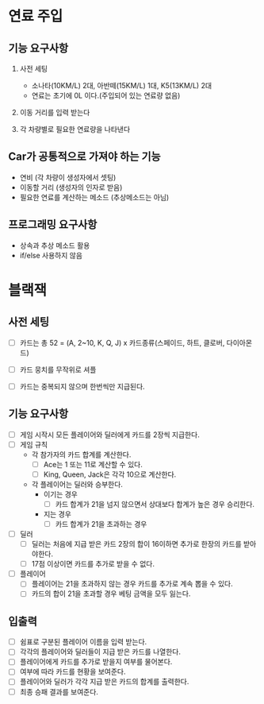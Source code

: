 # 연료 주입

## 기능 요구사항
1. 사전 세팅
    - 소나타(10KM/L) 2대, 아반떼(15KM/L) 1대, K5(13KM/L) 2대
    - 연료는 초기에 0L 이다.(주입되어 있는 연료량 없음)
    
2. 이동 거리를 입력 받는다

3. 각 차량별로 필요한 연료량을 나타낸다

## Car가 공통적으로 가져야 하는 기능

- 연비 (각 차량이 생성자에서 셋팅)
- 이동할 거리 (생성자의 인자로 받음)
- 필요한 연료를 계산하는 메소드 (추상메소드는 아님)

## 프로그래밍 요구사항

- 상속과 추상 메소드 활용
- if/else 사용하지 않음

# 블랙잭

## 사전 세팅

- [ ] 카드는 총 52 = (A, 2~10, K, Q, J) x 카드종류(스페이드, 하트, 클로버, 다이아몬드)
  
- [ ] 카드 뭉치를 무작위로 셔플

- [ ] 카드는 중복되지 않으며 한번씩만 지급된다.

## 기능 요구사항

- [ ] 게임 시작시 모든 플레이어와 딜러에게 카드를 2장씩 지급한다.
- [ ] 게임 규칙
   - 각 참가자의 카드 합계를 계산한다.
      - [ ] Ace는 1 또는 11로 계산할 수 있다.
      - [ ] King, Queen, Jack은 각각 10으로 계산한다.
   - 각 플레이어는 딜러와 승부한다.
      - 이기는 경우
         - [ ] 카드 합계가 21을 넘지 않으면서 상대보다 합계가 높은 경우 승리한다.
      - 지는 경우
         - [ ] 카드 합계가 21을 초과하는 경우
- [ ] 딜러
   - [ ] 딜러는 처음에 지급 받은 카드 2장의 합이 16이하면 추가로 한장의 카드를 받아야한다.
   - [ ] 17점 이상이면 카드를 추가로 받을 수 없다.
- [ ] 플레이어
   - [ ] 플레이어는 21을 초과하지 않는 경우 카드를 추가로 계속 뽑을 수 있다.
   - [ ] 카드의 합이 21을 초과할 경우 베팅 금액을 모두 잃는다.
   
## 입출력

- [ ] 쉼표로 구분된 플레이어 이름을 입력 받는다.
- [ ] 각각의 플레이어와 딜러들이 지급 받은 카드를 나열한다.
- [ ] 플레이어에게 카드를 추가로 받을지 여부를 물어본다.
- [ ] 여부에 따라 카드를 현황을 보여준다.
- [ ] 플레이어와 딜러가 각각 지급 받은 카드의 합계를 출력한다.
- [ ] 최종 승패 결과를 보여준다.
